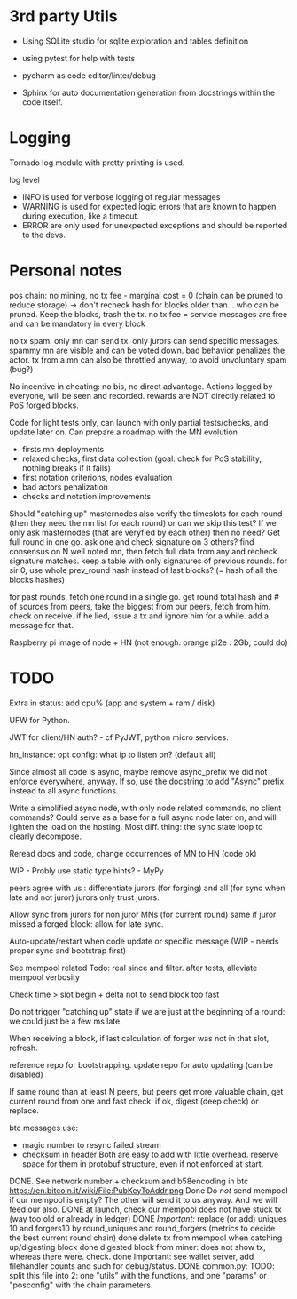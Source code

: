 # 3rd party Utils

* Using SQLite studio for sqlite exploration and tables definition
* using pytest for help with tests
* pycharm as code editor/linter/debug

* Sphinx for auto documentation generation from docstrings within the code itself.

# Logging

Tornado log module with pretty printing is used.

log level

- INFO is used for verbose logging of regular messages
- WARNING is used for expected logic errors that are known to happen during execution, like a timeout.
- ERROR are only used for unexpected exceptions and should be reported to the devs.


# Personal notes

pos chain: no mining, no tx fee - marginal cost = 0
(chain can be pruned to reduce storage) -> don't recheck hash for blocks older than... who can be pruned. Keep the blocks, trash the tx.
no tx fee = service messages are free and can be mandatory in every block

no tx spam: only mn can send tx. only jurors can send specific messages.
spammy mn are visible and can be voted down. bad behavior penalizes the actor.
tx from a mn can also be throttled anyway, to avoid unvoluntary spam (bug?) 

No incentive in cheating: no bis, no direct advantage. Actions logged by everyone, will be seen and recorded.
rewards are NOT directly related to PoS forged blocks. 


Code for light tests only, can launch with only partial tests/checks, and update later on.
Can prepare a roadmap with the MN evolution

- firsts mn deployments
- relaxed checks, first data collection (goal: check for PoS stability, nothing breaks if it fails)
- first notation criterions, nodes evaluation
- bad actors penalization
- checks and notation improvements


Should "catching up" masternodes also verify the timeslots for each round (then they need the mn list for each round)
or can we skip this test? If we only ask masternodes (that are veryfied by each other) then no need?
Get full round in one go.
ask one and check signature on 3 others?
find consensus on N well noted mn, then fetch full data from any and recheck signature matches. 
keep a table with only signatures of previous rounds.
for sir 0, use whole prev_round hash instead of last blocks? (= hash of all the blocks hashes)

for past rounds, fetch one round in a single go.
get round total hash and # of sources from peers, take the biggest from our peers, fetch from him.
check on receive. if he lied, issue a tx and ignore him for a while.
add a message for that. 


Raspberry pi image of node + HN
(not enough. orange pi2e : 2Gb, could do)


# TODO

Extra in status: add cpu% (app and system + ram / disk)

UFW for Python.

JWT for client/HN auth? - cf PyJWT, python micro services.

hn_instance: opt config: what ip to listen on? (default all)

Since almost all code is async, maybe remove async_prefix we did not enforce everywhere, anyway.
If so, use the docstring to add "Async" prefix instead to all async functions.

Write a simplified async node, with only node related commands, no client commands?
Could serve as a base for a full async node later on, and will lighten the load on the hosting.
Most diff. thing: the sync state loop to clearly decompose.

Reread docs and code, change occurrences of MN to HN (code ok)

WIP - Probly use static type hints? - MyPy

peers agree with us : differentiate jurors (for forging) and all (for sync when late and not juror)
jurors only trust jurors.

Allow sync from jurors for non juror MNs (for current round)
same if juror missed a forged block: allow for late sync.

Auto-update/restart when code update or specific message (WIP - needs proper sync and bootstrap first) 

See mempool related Todo: real since and filter. 
after tests, alleviate mempool verbosity

Check time > slot begin + delta not to send block too fast

Do not trigger "catching up" state if we are just at the beginning of a round: we could just be a few ms late.

When receiving a block, if last calculation of forger was not in that slot, refresh.

reference repo for bootstrapping.
update repo for auto updating (can be disabled)


If same round than at least N peers, but peers get more valuable chain, get current round from one and fast check.
if ok, digest (deep check) or replace.

btc messages use:
- magic number to resync failed stream
- checksum in header
Both are easy to add with little overhead. reserve space for them in protobuf structure, even if not enforced at start.

DONE. See network number + checksum and b58encoding in btc https://en.bitcoin.it/wiki/File:PubKeyToAddr.png
Done  Do *not* send mempool if our mempool is empty? The other will send it to us anyway. And we will feed our also.
DONE at launch, check our mempool does not have stuck tx (way too old or already in ledger)
DONE *Important:* replace (or add) uniques 10 and forgers10 by round_uniques and round_forgers (metrics to decide the best current round chain)
done delete tx from mempool when catching up/digesting block
done digested block from miner: does not show tx, whereas there were. check.
done Important: see wallet server, add filehandler counts and such for debug/status.
DONE common.py: TODO: split this file into 2: one "utils" with the functions, and one "params" or "posconfig" with the chain parameters.

